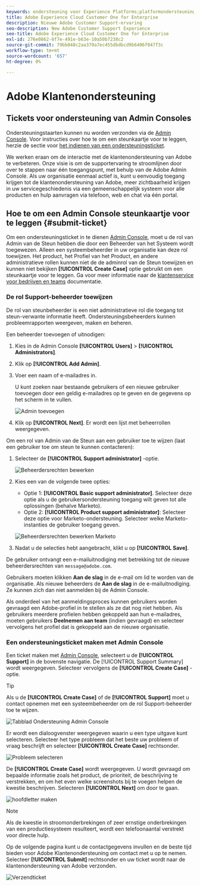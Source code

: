 ```yaml
---
keywords: ondersteuning voor Experience Platforms;platformondersteuning;ondersteuning voor intelligente services; ondersteuning voor klantenondersteuning; ondersteuning voor toewijzing van taken; ondersteuning voor rtcdp; ondersteuningsticket verzenden;klantenondersteuning
title: Adobe Experience Cloud Customer One for Enterprise
description: Nieuwe Adobe Customer Support-ervaring
seo-description: New Adobe Customer Support Experience
seo-title: Adobe Experience Cloud Customer One for Enterprise
exl-id: 276e0862-6f7e-491e-b63e-10a50b7238c2
source-git-commit: 79bb048c2aa379a7ec455dbdbcd9b6406f047f3c
workflow-type: tm+mt
source-wordcount: '657'
ht-degree: 0%

---
```


# Adobe Klantenondersteuning

## Tickets voor ondersteuning van Admin Consoles

Ondersteuningstaarten kunnen nu worden verzonden via de [Admin Console](https://adminconsole.adobe.com/). Voor instructies over hoe te om een steunkaartje voor te leggen, herzie de sectie voor [het indienen van een ondersteuningsticket](#submit-ticket).

We werken eraan om de interactie met de klantenondersteuning van Adobe te verbeteren. Onze visie is om de supportervaring te stroomlijnen door over te stappen naar één toegangspunt, met behulp van de Adobe Admin Console. Als uw organisatie eenmaal actief is, kunt u eenvoudig toegang krijgen tot de klantenondersteuning van Adobe, meer zichtbaarheid krijgen in uw servicegeschiedenis via een gemeenschappelijk systeem voor alle producten en hulp aanvragen via telefoon, web en chat via één portal.

## Hoe te om een Admin Console steunkaartje voor te leggen {#submit-ticket}

Om een ondersteuningsticket in te dienen [Admin Console](https://adminconsole.adobe.com/), moet u de rol van Admin van de Steun hebben die door een Beheerder van het Systeem wordt toegewezen. Alleen een systeembeheerder in uw organisatie kan deze rol toewijzen. Het product, het Profiel van het Product, en andere administratieve rollen kunnen niet de de adminrol van de Steun toewijzen en kunnen niet bekijken **[!UICONTROL Create Case]** optie gebruikt om een steunkaartje voor te leggen. Ga voor meer informatie naar de [klantenservice voor bedrijven en teams](customer-care.md) documentatie.

### De rol Support-beheerder toewijzen

De rol van steunbeheerder is een niet administratieve rol die toegang tot steun-verwante informatie heeft. Ondersteuningsbeheerders kunnen probleemrapporten weergeven, maken en beheren.

Een beheerder toevoegen of uitnodigen:

1. Kies in de Admin Console **[!UICONTROL Users]** > **[!UICONTROL Administrators]**.
1. Klik op **[!UICONTROL Add Admin]**.
1. Voer een naam of e-mailadres in.

   U kunt zoeken naar bestaande gebruikers of een nieuwe gebruiker toevoegen door een geldig e-mailadres op te geven en de gegevens op het scherm in te vullen.

   ![Admin toevoegen](assets/admin-console-add-admin.png)

1. Klik op **[!UICONTROL Next]**. Er wordt een lijst met beheerrollen weergegeven.

Om een rol van Admin van de Steun aan een gebruiker toe te wijzen (laat een gebruiker toe om steun te kunnen contacteren):

1. Selecteer de **[!UICONTROL Support administrator]** -optie.

   ![Beheerdersrechten bewerken](assets/edit-admin-rights.png)

1. Kies een van de volgende twee opties:

   * Optie 1: **[!UICONTROL Basic support administrator]**. Selecteer deze optie als u de gebruikersondersteuning toegang wilt geven tot alle oplossingen (behalve Marketo).
   * Optie 2: **[!UICONTROL Product support administrator]**: Selecteer deze optie voor Marketo-ondersteuning. Selecteer welke Marketo-instanties de gebruiker toegang geven.

   ![Beheerdersrechten bewerken Marketo](assets/edit-admin-rights-advanced.png)

1. Nadat u de selecties hebt aangebracht, klikt u op **[!UICONTROL Save]**.

De gebruiker ontvangt een e-mailuitnodiging met betrekking tot de nieuwe beheerdersrechten van `message@adobe.com`.

Gebruikers moeten klikken **Aan de slag** in de e-mail om lid te worden van de organisatie. Als nieuwe beheerders de **Aan de slag** in de e-mailuitnodiging. Ze kunnen zich dan niet aanmelden bij de Admin Console.

Als onderdeel van het aanmeldingsproces kunnen gebruikers worden gevraagd een Adobe-profiel in te stellen als ze dat nog niet hebben. Als gebruikers meerdere profielen hebben gekoppeld aan hun e-mailadres, moeten gebruikers **Deelnemen aan team** (indien gevraagd) en selecteer vervolgens het profiel dat is gekoppeld aan de nieuwe organisatie.

### Een ondersteuningsticket maken met Admin Console

Een ticket maken met [Admin Console](https://adminconsole.adobe.com/), selecteert u de **[!UICONTROL Support]** in de bovenste navigatie. De [!UICONTROL Support Summary] wordt weergegeven. Selecteer vervolgens de **[!UICONTROL Create Case]** -optie.

>[!TIP]
>
> Als u de **[!UICONTROL Create Case]** of de **[!UICONTROL Support]** moet u contact opnemen met een systeembeheerder om de rol Support-beheerder toe te wijzen.

![Tabblad Ondersteuning Admin Console](./assets/Support.png)

Er wordt een dialoogvenster weergegeven waarin u een type uitgave kunt selecteren. Selecteer het type probleem dat het beste uw probleem of vraag beschrijft en selecteer **[!UICONTROL Create Case]** rechtsonder.

![Probleem selecteren](./assets/select-case-type.png)

De **[!UICONTROL Create Case]** wordt weergegeven. U wordt gevraagd om bepaalde informatie zoals het product, de prioriteit, de beschrijving te verstrekken, en om het even welke screenshots bij te voegen helpen de kwestie beschrijven. Selecteren **[!UICONTROL Next]** om door te gaan.

![hoofdletter maken](./assets/create_case.png)

>[!NOTE]
>
> Als de kwestie in stroomonderbrekingen of zeer ernstige onderbrekingen van een productiesysteem resulteert, wordt een telefoonaantal verstrekt voor directe hulp.

Op de volgende pagina kunt u de contactgegevens invullen en de beste tijd bieden voor Adobe Klantenondersteuning om contact met u op te nemen. Selecteer **[!UICONTROL Submit]** rechtsonder en uw ticket wordt naar de klantenondersteuning van Adobe verzonden.

![Verzendticket](./assets/submit_case.png)

<!--

## What About the Legacy Systems?

New Tickets/Cases will no longer be able to be submitted in legacy systems as of May 11th.  The [Admin Console](https://adminconsole.adobe.com/) will be used to submit new tickets/cases.

### Existing Tickets/Cases

* Between May 11th and May 20th the legacy systems will remain available to work existing tickets/cases to completion.
* Beginning May 20th the support team will migrate remaining open cases from the legacy systems to the new support experience.  You will receive an email notification regarding how to contact support to continue to work these cases.
-->

